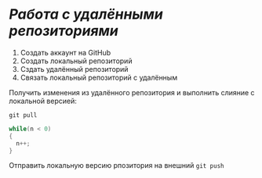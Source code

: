 # ***Работа с удалёнными репозиториями***
1. Создать аккаунт на GitHub
2. Создать локальный репозиторий
3. Сздать удалённый репозиторий
4. Связать локальный репозиторий с удалённым

Получить изменения из удалённого репозитория и выполнить слияние с локальной версией:
```
git pull
```
```C#
while(n < 0)
{
  n++;
}
```
Отправить локальную версию рпозитория на внешний `git push`
